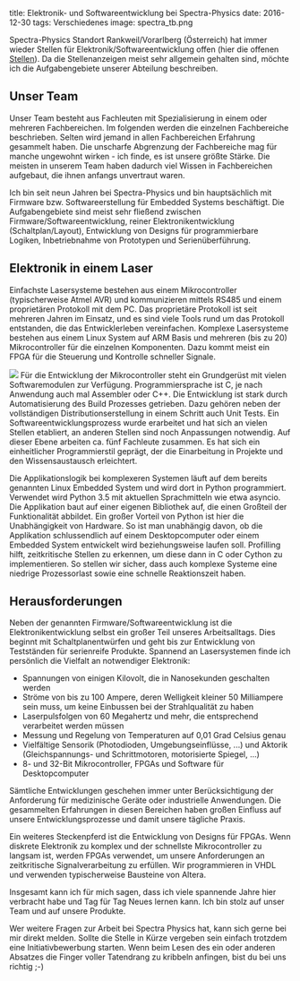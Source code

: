 title: Elektronik- und Softwareentwicklung bei Spectra-Physics
date: 2016-12-30
tags: Verschiedenes
image: spectra_tb.png

Spectra-Physics Standort Rankweil/Vorarlberg (Österreich) hat immer wieder Stellen für Elektronik/Softwareentwicklung offen (hier die offenen [Stellen](http://www.spectra-physics.com/company/rankweil-de/karriere/)). Da die Stellenanzeigen meist sehr allgemein gehalten sind, möchte ich die Aufgabengebiete unserer Abteilung beschreiben.
<!-- PELICAN_END_SUMMARY -->
## Unser Team
Unser Team besteht aus Fachleuten mit Spezialisierung in einem oder mehreren Fachbereichen. Im folgenden werden die einzelnen Fachbereiche beschrieben. Selten wird jemand in allen Fachbereichen Erfahrung gesammelt haben. Die unscharfe Abgrenzung der Fachbereiche mag für manche ungewohnt wirken - ich finde, es ist unsere größte Stärke. Die meisten in unserem Team haben dadurch viel Wissen in Fachbereichen aufgebaut, die ihnen anfangs unvertraut waren.

Ich bin seit neun Jahren bei Spectra-Physics und bin hauptsächlich mit Firmware bzw. Softwareerstellung für Embedded Systems beschäftigt. Die Aufgabengebiete sind meist sehr fließend zwischen Firmware/Softwareentwicklung, reiner Elektronikentwicklung (Schaltplan/Layout), Entwicklung von Designs für programmierbare Logiken, Inbetriebnahme von Prototypen und Serienüberführung.

## Elektronik in einem Laser
Einfachste Lasersysteme bestehen aus einem Mikrocontroller (typischerweise Atmel AVR) und kommunizieren mittels RS485 und einem proprietären Protokoll mit dem PC. Das proprietäre Protokoll ist seit mehreren Jahren im Einsatz, und es sind viele Tools rund um das Protokoll entstanden, die das Entwicklerleben vereinfachen. Komplexe Lasersysteme bestehen aus einem Linux System auf ARM Basis und mehreren (bis zu 20) Mikrocontroller für die einzelnen Komponenten. Dazu kommt meist ein FPGA für die Steuerung und Kontrolle schneller Signale.

<img src="{filename}spectra.png" class="pull-right">
Für die Entwicklung der Mikrocontroller steht ein Grundgerüst mit vielen Softwaremodulen zur Verfügung. Programmiersprache ist C, je nach Anwendung auch mal Assembler oder C++. Die Entwicklung ist stark durch Automatisierung des Build Prozesses getrieben. Dazu gehören neben der vollständigen Distributionserstellung in einem Schritt auch Unit Tests. Ein Softwareentwicklungsprozess wurde erarbeitet und hat sich an vielen Stellen etabliert, an anderen Stellen sind noch Anpassungen notwendig. Auf dieser Ebene arbeiten ca. fünf Fachleute zusammen. Es hat sich ein einheitlicher Programmierstil geprägt, der die Einarbeitung in Projekte und den Wissensaustausch erleichtert.

Die Applikationslogik bei komplexeren Systemen läuft auf dem bereits genannten Linux Embedded System und wird dort in Python programmiert. Verwendet wird Python 3.5 mit aktuellen Sprachmitteln wie etwa asyncio. Die Applikation baut auf einer eigenen Bibliothek auf, die einen Großteil der Funktionalität abbildet. Ein großer Vorteil von Python ist hier die Unabhängigkeit von Hardware. So ist man unabhängig davon, ob die Applikation schlussendlich auf einem Desktopcomputer oder einem Embedded System entwickelt wird beziehungsweise laufen soll. Profilling hilft, zeitkritische Stellen zu erkennen, um diese dann in C oder Cython zu implementieren. So stellen wir sicher, dass auch komplexe Systeme eine niedrige Prozessorlast sowie eine schnelle Reaktionszeit haben.

## Herausforderungen
Neben der genannten Firmware/Softwareentwicklung ist die Elektronikentwicklung selbst ein großer Teil unseres Arbeitsalltags. Dies beginnt mit Schaltplanentwürfen und geht bis zur Entwicklung von Testständen für serienreife Produkte. Spannend an Lasersystemen finde ich persönlich die Vielfalt an notwendiger Elektronik:

* Spannungen von einigen Kilovolt, die in Nanosekunden geschalten werden
* Ströme von bis zu 100 Ampere, deren Welligkeit kleiner 50 Milliampere sein muss, um keine Einbussen bei der Strahlqualität zu haben
* Laserpulsfolgen von 60 Megahertz und mehr, die entsprechend verarbeitet werden müssen
* Messung und Regelung von Temperaturen auf 0,01 Grad Celsius genau
* Vielfältige Sensorik (Photodioden, Umgebungseinflüsse, ...) und Aktorik (Gleichspannungs- und Schrittmotoren, motorisierte Spiegel, ...)
* 8- und 32-Bit Mikrocontroller, FPGAs und Software für Desktopcomputer

Sämtliche Entwicklungen geschehen immer unter Berücksichtigung der Anforderung für medizinische Geräte oder industrielle Anwendungen. Die gesammelten Erfahrungen in diesen Bereichen haben großen Einfluss auf unsere Entwicklungsprozesse und damit unsere tägliche Praxis.

Ein weiteres Steckenpferd ist die Entwicklung von Designs für FPGAs. Wenn diskrete Elektronik zu komplex und der schnellste Mikrocontroller zu langsam ist, werden FPGAs verwendet, um unsere Anforderungen an zeitkritische Signalverarbeitung zu erfüllen. Wir programmieren in VHDL und verwenden typischerweise Bausteine von Altera.

Insgesamt kann ich für mich sagen, dass ich viele spannende Jahre hier verbracht habe und Tag für Tag Neues lernen kann. Ich bin stolz auf unser Team und auf unsere Produkte.

Wer weitere Fragen zur Arbeit bei Spectra Physics hat, kann sich gerne bei mir direkt melden. Sollte die Stelle in Kürze vergeben sein einfach trotzdem eine Initiativbewerbung starten. Wenn beim Lesen des ein oder anderen Absatzes die Finger voller Tatendrang zu kribbeln anfingen, bist du bei uns richtig ;-)

